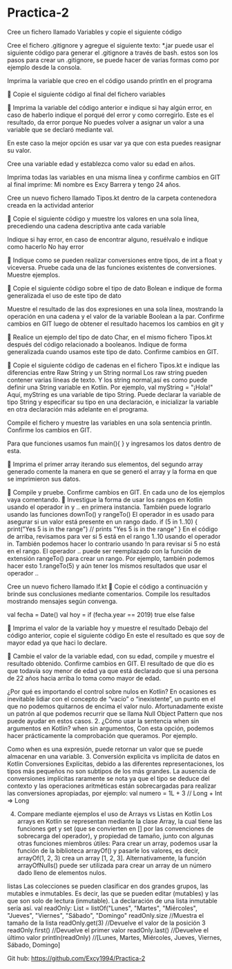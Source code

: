# Practica-2

Cree un fichero llamado Variables y copie el siguiente código






Cree el fichero .gitignore y agregue el siguiente texto: *.jar puede usar el siguiente código para generar el .gitignore a través de bash.
estos son los pasos para crear un .gitignore, se puede hacer de varias formas como por ejemplo desde la consola.










Imprima la variable que creo en el código usando println en el programa 
 
 


 Copie el siguiente código al final del fichero variables



 Imprima la variable del código anterior e indique si hay algún error, en caso de haberlo indique el porqué del error y como corregirlo.
Este es el resultado, da error porque No puedes volver a asignar un valor a una variable que se declaró mediante val.

En este caso la mejor opción es usar var ya que con esta puedes reasignar su valor.


Cree una variable edad y establezca como valor su edad en años.


Imprima todas las variables en una misma línea y confirme cambios en GIT
al final imprime: Mi nombre es Excy Barrera y tengo 24 años.

Cree un nuevo fichero llamado Tipos.kt dentro de la carpeta contenedora creada en la actividad anterior 
 

 Copie el siguiente código y muestre los valores en una sola línea, precediendo una cadena descriptiva ante cada variable







Indique si hay error, en caso de encontrar alguno, resuélvalo e indique como hacerlo
No hay error 

  Indique como se pueden realizar conversiones entre tipos, de int a float y viceversa. Pruebe cada una de las funciones existentes de conversiones. Muestre ejemplos.
 

  Copie el siguiente código sobre el tipo de dato Bolean e indique de forma generalizada el uso de este tipo de dato










Muestre el resultado de las dos expresiones en una sola línea, mostrando la operación en una cadena y el valor de la variable Boolean a la par. Confirme cambios en GIT 
luego de obtener el resultado  hacemos los cambios en git y






 Realice un ejemplo del tipo de dato Char, en el mismo fichero Tipos.kt después del código relacionado a booleanos. Indique de forma generalizada cuando usamos este tipo de dato. Confirme cambios en GIT.

 Copie el siguiente código de cadenas en el fichero Tipos.kt e indique las diferencias entre Raw String y un String normal
Los raw string pueden contener varias líneas de texto. Y los string normal,así es como puede definir una String variable en Kotlin. Por ejemplo,
val myString = "¡Hola!"
Aquí, myString es una variable de tipo String.
Puede declarar la variable de tipo String y especificar su tipo en una declaración, e inicializar la variable en otra declaración más adelante en el programa.

Compile el fichero y muestre las variables en una sola sentencia println. Confirme los cambios en GIT. 

Para que funciones usamos fun main(){
} y ingresamos los datos dentro de esta.







 Imprima el primer array iterando sus elementos, del segundo array generado comente la manera en que se generó el array y la forma en que se imprimieron sus datos.

  Compile y pruebe. Confirme cambios en GIT. En cada uno de los ejemplos vaya comentando. 
 Investigue la forma de usar los rangos en Kotlin usando el operador in y .. en primera instancia. También puede lograrlo usando las funciones downTo() y rangeTo() 
El operador in es usado para asegurar si un valor está presente en un rango dado.
if (5 in 1..10) {
    print("Yes 5 is in the range") // prints "Yes 5 is in the range"
}
En el código de arriba, revisamos para ver si 5 está en el rango 1..10 usando el operador in. También podemos hacer lo contrario usando !n para revisar si 5 no está en el rango.
El operador .. puede ser reemplazado con la función de extensión rangeTo() para crear un rango. Por ejemplo, también podemos hacer esto 1.rangeTo(5) y aún tener los mismos resultados que usar el operador .. 

Cree un nuevo fichero llamado If.kt 
 Copie el código a continuación y brinde sus conclusiones mediante comentarios. 
Compile los resultados mostrando mensajes según convenga.

val fecha = Date()
val hoy = if (fecha.year == 2019) true else false

 Imprima el valor de la variable hoy y muestre el resultado
 Debajo del código anterior, copie el siguiente código
En este el resultado es que soy de mayor edad ya que haci lo declare.




 Cambie el valor de la variable edad, con su edad, compile y muestre el resultado obtenido. Confirme cambios en GIT.
El resultado de que dio es que todavía soy menor de edad ya que está declarado que si una persona de 22 años hacia arriba lo toma como mayor de edad.





¿Por qué es importando el control sobre nulos en Kotlin? 
En ocasiones es inevitable lidiar con el concepto de “vacío” o “inexistente”, un punto en el que no podemos quitarnos de encima el valor nulo. Afortunadamente existe un patrón al que podemos recurrir que se llama Null Object Pattern que nos puede ayudar en estos casos.
2. ¿Cómo usar la sentencia when sin argumentos en Kotlin?
when sin argumentos, Con esta opción, podemos hacer prácticamente la comprobación que queramos. Por ejemplo.




Como when es una expresión, puede retornar un valor que se puede almacenar en una variable.
 3. Conversión explicita vs implícita de datos en Kotlin 
Conversiones Explícitas, debido a las diferentes representaciones, los tipos más pequeños no son subtipos de los más grandes. 
La ausencia de conversiones implícitas raramente se nota ya que el tipo se deduce del contexto y las operaciones aritméticas están sobrecargadas para realizar las conversiones apropiadas, por ejemplo:
val numero = 1L + 3 // Long + Int => Long

4. Compare mediante ejemplos el uso de Arrays vs Listas en Kotlin
Los arrays en Kotlin se representan mediante la clase Array, la cual tiene las funciones get y set (que se convierten en [] por las convenciones de sobrecarga del operador), y propiedad de tamaño, junto con algunas otras funciones miembros útiles:
Para crear un array, podemos usar la función de la biblioteca arrayOf() y pasarle los valores, es decir, arrayOf(1, 2, 3) crea un array [1, 2, 3]. Alternativamente, la función arrayOfNulls() puede ser utilizada para crear un array de un número dado lleno de elementos nulos. 

 listas
Las colecciones se pueden clasificar en dos grandes grupos, las mutables e inmutables. Es decir, las que se pueden editar (mutables) y las que son solo de lectura (inmutable).
La declaración de una lista inmutable sería así.
val readOnly: List<String> = listOf("Lunes", "Martes", "Miércoles", "Jueves", "Viernes", "Sábado", "Domingo"
readOnly.size //Muestra el tamaño de la lista
readOnly.get(3) //Devuelve el valor de la posición 3
readOnly.first() //Devuelve el primer valor
readOnly.last() //Devuelve el último valor
println(readOnly) //[Lunes, Martes, Miércoles, Jueves, Viernes, Sábado, Domingo]



Git hub:
https://github.com/Excy1994/Practica-2

